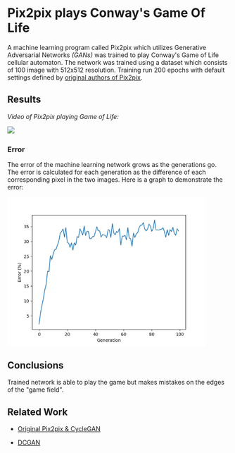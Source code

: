 # Pix2pix plays Conway's Game Of Life
A machine learning program called Pix2pix which utilizes Generative Adversarial Networks *(GANs)* was trained to play Conway's Game of Life cellular automaton. The network was trained using a dataset which consists of 100 image with 512x512 resolution. Training run 200 epochs with default settings defined by [original authors of Pix2pix](https://phillipi.github.io/pix2pix/).

## Results ##
*Video of Pix2pix playing Game of Life:*

<img src='imgs/Simulation.gif' width=512>

### Error ###

The error of the machine learning network grows as the generations go. The error is calculated for each generation as the difference of each corresponding pixel in the two images. Here is a graph to demonstrate the error:

<img src='imgs/error.png' width=450>

## Conclusions ##
Trained network is able to play the game but makes mistakes on the edges of the "game field". 

## Related Work ##
- [Original Pix2pix & CycleGAN](https://github.com/junyanz/pytorch-CycleGAN-and-pix2pix)

- [DCGAN](https://github.com/soumith/dcgan.torch)
